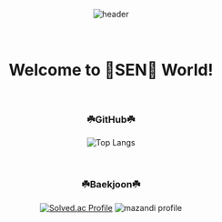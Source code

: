 <div align=center>
  
  ![header](https://capsule-render.vercel.app/api?type=waving&color=94D03A&height=215&section=header&text=SEN-A-CHIHIRO&fontSize=60&fontAlignY=45&fontColor=FFFFFF)
  <br><br><br>
  <h1>  Welcome to 🌷SEN🌷 World!  </h1> 
  <br>
  <h3>☘️GitHub☘️</h3>
  
  ![Top Langs](https://github-readme-stats.vercel.app/api/top-langs/?username=Sena-Han&layout=compact)
  
  <br>
  <h3>☘️Baekjoon☘️</h3>
    
  [![Solved.ac Profile](http://mazassumnida.wtf/api/v2/generate_badge?boj=5_22hz)](https://solved.ac/5_22hz/)
  ![mazandi profile](http://mazandi.herokuapp.com/api?handle=5_22hz&theme=warm)

</div>
